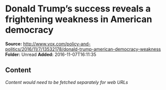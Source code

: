 # Donald Trump’s success reveals a frightening weakness in American democracy

**Source:** http://www.vox.com/policy-and-politics/2016/11/7/13532178/donald-trump-american-democracy-weakness
**Folder:** Unread
**Added:** 2016-11-07T16:11:35




## Content
*Content would need to be fetched separately for web URLs*
